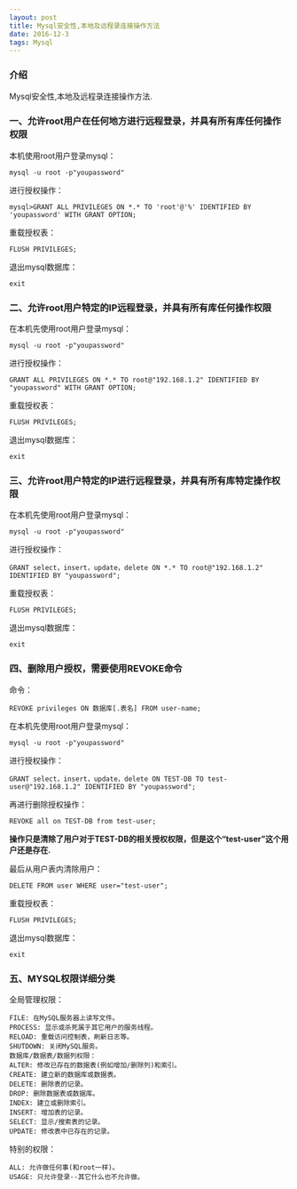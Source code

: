 ```yaml
---
layout: post
title: Mysql安全性,本地及远程录连接操作方法
date: 2016-12-3
tags: Mysql   
---
```


### 介绍

  Mysql安全性,本地及远程录连接操作方法.

### 一、允许root用户在任何地方进行远程登录，并具有所有库任何操作权限

本机使用root用户登录mysql：

``` 
mysql -u root -p"youpassword" 
``` 

进行授权操作：

``` 
mysql>GRANT ALL PRIVILEGES ON *.* TO 'root'@'%' IDENTIFIED BY 'youpassword' WITH GRANT OPTION;
``` 

重载授权表： 

``` 
FLUSH PRIVILEGES;
``` 

退出mysql数据库：

``` 
exit
``` 

### 二、允许root用户特定的IP远程登录，并具有所有库任何操作权限

在本机先使用root用户登录mysql：

``` 
mysql -u root -p"youpassword" 
``` 

进行授权操作：

``` 
GRANT ALL PRIVILEGES ON *.* TO root@"192.168.1.2" IDENTIFIED BY "youpassword" WITH GRANT OPTION;
``` 

重载授权表：

``` 
FLUSH PRIVILEGES;
``` 

退出mysql数据库：

``` 
exit
``` 

### 三、允许root用户特定的IP进行远程登录，并具有所有库特定操作权限

在本机先使用root用户登录mysql：

``` 
mysql -u root -p"youpassword" 
``` 

进行授权操作：

``` 
GRANT select，insert，update，delete ON *.* TO root@"192.168.1.2" IDENTIFIED BY "youpassword";
``` 

重载授权表：

``` 
FLUSH PRIVILEGES;
``` 

退出mysql数据库：

``` 
exit
``` 

### 四、删除用户授权，需要使用REVOKE命令

命令：

``` 
REVOKE privileges ON 数据库[.表名] FROM user-name;
``` 

在本机先使用root用户登录mysql：

``` 
mysql -u root -p"youpassword" 
``` 

进行授权操作：

``` 
GRANT select，insert，update，delete ON TEST-DB TO test-user@"192.168.1.2" IDENTIFIED BY "youpassword";
``` 

再进行删除授权操作：

``` 
REVOKE all on TEST-DB from test-user;
``` 

**操作只是清除了用户对于TEST-DB的相关授权权限，但是这个“test-user”这个用户还是存在.**


最后从用户表内清除用户：

``` 
DELETE FROM user WHERE user="test-user";
``` 

重载授权表：

``` 
FLUSH PRIVILEGES;
``` 

退出mysql数据库：

``` 
exit
``` 


### 五、MYSQL权限详细分类

全局管理权限： 

``` 
FILE: 在MySQL服务器上读写文件。 
PROCESS: 显示或杀死属于其它用户的服务线程。 
RELOAD: 重载访问控制表，刷新日志等。 
SHUTDOWN: 关闭MySQL服务。
数据库/数据表/数据列权限： 
ALTER: 修改已存在的数据表(例如增加/删除列)和索引。 
CREATE: 建立新的数据库或数据表。 
DELETE: 删除表的记录。 
DROP: 删除数据表或数据库。 
INDEX: 建立或删除索引。 
INSERT: 增加表的记录。 
SELECT: 显示/搜索表的记录。 
UPDATE: 修改表中已存在的记录。
``` 

特别的权限： 

``` 
ALL: 允许做任何事(和root一样)。 
USAGE: 只允许登录--其它什么也不允许做。
``` 

